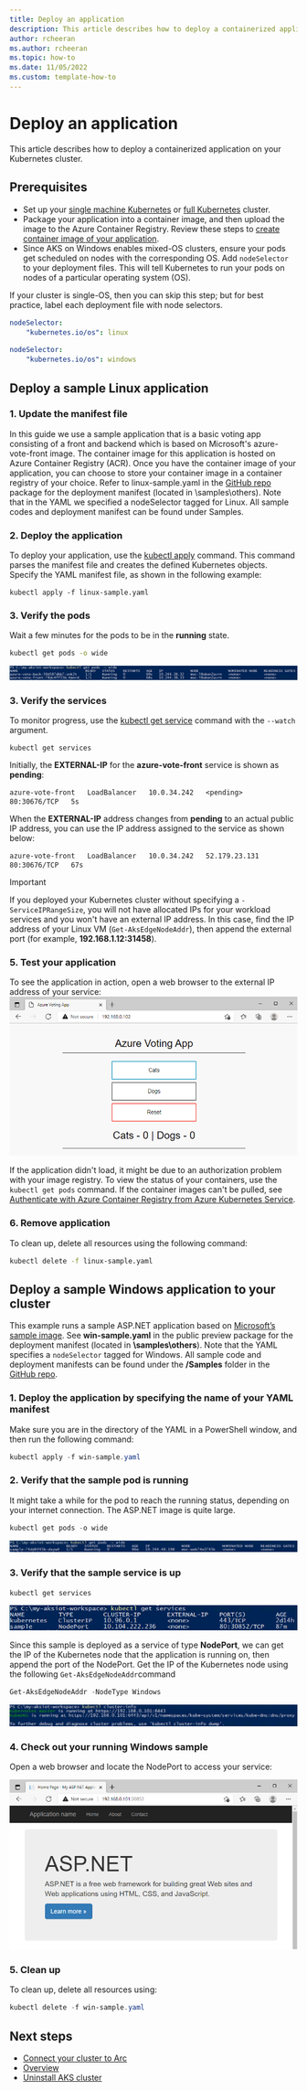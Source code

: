 ```yaml
---
title: Deploy an application
description: This article describes how to deploy a containerized application to a Kubernetes cluster. 
author: rcheeran
ms.author: rcheeran
ms.topic: how-to
ms.date: 11/05/2022
ms.custom: template-how-to
---
```


# Deploy an application

This article describes how to deploy a containerized application on your Kubernetes cluster.

## Prerequisites

- Set up your [single machine Kubernetes](aks-edge-howto-single-node-deployment.md) or [full Kubernetes](aks-edge-howto-multi-node-deployment.md) cluster.
- Package your application into a container image, and then upload the image to the Azure Container Registry. Review these steps to [create container image of your application](tutorial-kubernetes-prepare-application.md).
- Since AKS on Windows enables mixed-OS clusters, ensure your pods get scheduled on nodes with the corresponding OS. Add `nodeSelector` to your deployment files. This will tell Kubernetes to run your pods on nodes of a particular operating system (OS).

If your cluster is single-OS, then you can skip this step; but for best practice, label each deployment file with node selectors.

```yaml
nodeSelector:
    "kubernetes.io/os": linux
```

```yaml
nodeSelector:
    "kubernetes.io/os": windows
```

## Deploy a sample Linux application

### 1. Update the manifest file

In this guide we use a sample application that is a basic voting app consisting of a front and backend which is based on Microsoft's azure-vote-front image. The container image for this application  is hosted on Azure Container Registry (ACR). Once you have the container image of your application, you can choose to store your container image in a container registry of your choice.  Refer to linux-sample.yaml in the [GitHub repo](https://github.com/Azure/aks-edge-utils) package for the deployment manifest (located in \samples\others). Note that in the YAML we specified a nodeSelector tagged for Linux. All sample codes and deployment manifest can be found under Samples.

### 2. Deploy the application

To deploy your application, use the [kubectl apply][kubectl-apply] command. This command parses the manifest file and creates the defined Kubernetes objects. Specify the YAML manifest file, as shown in the following example:

```console
kubectl apply -f linux-sample.yaml
```

### 3. Verify the pods

Wait a few minutes for the pods to be in the **running** state.

```bash
kubectl get pods -o wide
```

![Screenshot of results showing linux pods running.](media/aks-edge/linux-pods-running.png)

### 3. Verify the services

To monitor progress, use the [kubectl get service][kubectl-get] command with the `--watch` argument.

```console
kubectl get services
```

Initially, the **EXTERNAL-IP** for the **azure-vote-front** service is shown as **pending**:

```output
azure-vote-front   LoadBalancer   10.0.34.242   <pending>     80:30676/TCP   5s
```

When the **EXTERNAL-IP** address changes from **pending** to an actual public IP address, you can use the IP address assigned to the service as shown below:

```output
azure-vote-front   LoadBalancer   10.0.34.242   52.179.23.131   80:30676/TCP   67s
```

> [!IMPORTANT]
> If you deployed your Kubernetes cluster without specifying a `-ServiceIPRangeSize`, you will not have allocated IPs for your workload services and you won't have an external IP address. In this case, find the IP address of your Linux VM (`Get-AksEdgeNodeAddr`), then append the external port (for example, **192.168.1.12:31458**).

### 5. Test your application

To see the application in action, open a web browser to the external IP address of your service:
![Screenshot showing Linux apps running](./media/aks-edge/linux-app-up.png)

If the application didn't load, it might be due to an authorization problem with your image registry. To view the status of your containers, use the `kubectl get pods` command. If the container images can't be pulled, see [Authenticate with Azure Container Registry from Azure Kubernetes Service](/azure/aks/cluster-container-registry-integration?bc=/azure/container-registry/breadcrumb/toc.json&toc=/azure/container-registry/toc.json).

### 6. Remove application

To clean up, delete all resources using the following command:

```bash
kubectl delete -f linux-sample.yaml
```

## Deploy a sample Windows application to your cluster

This example runs a sample ASP.NET application based on [Microsoft’s sample image](https://hub.docker.com/_/microsoft-dotnet-samples/). See **win-sample.yaml** in the public preview package for the deployment manifest (located in **\samples\others**). Note that the YAML specifies a `nodeSelector` tagged for Windows. All sample code and deployment manifests can be found under the **/Samples** folder in the [GitHub repo](https://github.com/Azure/aks-edge-utils).

### 1. Deploy the application by specifying the name of your YAML manifest

Make sure you are in the directory of the YAML in a PowerShell window, and then run the following command:

```powershell
kubectl apply -f win-sample.yaml
```

### 2. Verify that the sample pod is running

It might take a while for the pod to reach the running status, depending on your internet connection. The ASP.NET image is quite large.

```powershell
kubectl get pods -o wide
```

![Screenshot showing Windows pods running.](media/aks-edge/win-pods-running.png)

### 3. Verify that the **sample** service is up

```powershell
kubectl get services
```

![Screenshot showing Windows services running.](media/aks-edge/win-svc-running.png)

Since this sample is deployed as a service of type **NodePort**, we can get the IP of the Kubernetes node that the application is running on, then append the port of the NodePort. Get the IP of the Kubernetes node using the following `Get-AksEdgeNodeAddr`command

```powershell
Get-AksEdgeNodeAddr -NodeType Windows
```

![Screenshot showing Windows cluster information.](media/aks-edge/win-cluster-info.png)

### 4. Check out your running Windows sample

Open a web browser and locate the NodePort to access your service:

![Screenshot showing Windows app running.](media/aks-edge/win-app-up.png)

### 5. Clean up

To clean up, delete all resources using:

```powershell
kubectl delete -f win-sample.yaml
```

## Next steps

- [Connect your cluster to Arc](aks-edge-howto-connect-to-arc.md)
- [Overview](aks-edge-overview.md)
- [Uninstall AKS cluster](aks-edge-howto-uninstall.md)


[kubectl-apply]: https://kubernetes.io/docs/reference/generated/kubectl/kubectl-commands#apply
[kubectl-get]: https://kubernetes.io/docs/reference/generated/kubectl/kubectl-commands#get
